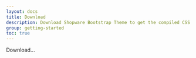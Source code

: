 ```yaml
---
layout: docs
title: Download
description: Download Shopware Bootstrap Theme to get the compiled CSS and JavaScript.
group: getting-started
toc: true
---
```


Download...